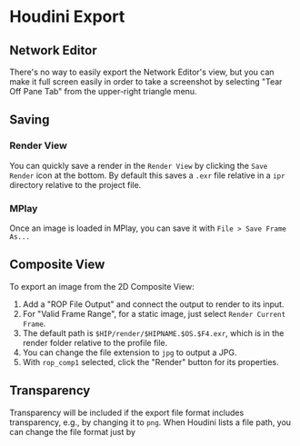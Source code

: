 # Houdini Export

## Network Editor

There's no way to easily export the Network Editor's view, but you can make it full screen easily in order to take a screenshot by selecting "Tear Off Pane Tab" from the upper-right triangle menu.

## Saving

### Render View

You can quickly save a render in the `Render View` by clicking the `Save Render` icon at the bottom. By default this saves a `.exr` file relative in a `ipr` directory relative to the project file.

### MPlay

Once an image is loaded in MPlay, you can save it with `File > Save Frame As...`

## Composite View

To export an image from the 2D Composite View:

1. Add a "ROP File Output" and connect the output to render to its input.
2. For "Valid Frame Range", for a static image, just select `Render Current Frame`.
3. The default path is `$HIP/render/$HIPNAME.$OS.$F4.exr`, which is in the render folder relative to the profile file.
4. You can change the file extension to `jpg` to output a JPG.
5. With `rop_comp1` selected, click the "Render" button for its properties.

## Transparency

Transparency will be included if the export file format includes transparency, e.g., by changing it to `png`. When Houdini lists a file path, you can change the file format just by

